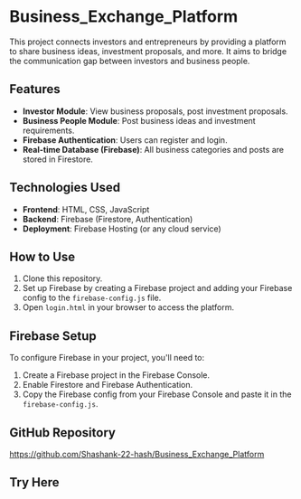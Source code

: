 # Business_Exchange_Platform

This project connects investors and entrepreneurs by providing a platform to share business ideas, investment proposals, and more. It aims to bridge the communication gap between investors and business people.

## Features

- **Investor Module**: View business proposals, post investment proposals.
- **Business People Module**: Post business ideas and investment requirements.
- **Firebase Authentication**: Users can register and login.
- **Real-time Database (Firebase)**: All business categories and posts are stored in Firestore.

## Technologies Used

- **Frontend**: HTML, CSS, JavaScript
- **Backend**: Firebase (Firestore, Authentication)
- **Deployment**: Firebase Hosting (or any cloud service)

## How to Use

1. Clone this repository.
2. Set up Firebase by creating a Firebase project and adding your Firebase config to the `firebase-config.js` file.
3. Open `login.html` in your browser to access the platform.

## Firebase Setup

To configure Firebase in your project, you'll need to:

1. Create a Firebase project in the Firebase Console.
2. Enable Firestore and Firebase Authentication.
3. Copy the Firebase config from your Firebase Console and paste it in the `firebase-config.js`.

## GitHub Repository

https://github.com/Shashank-22-hash/Business_Exchange_Platform

## Try Here





